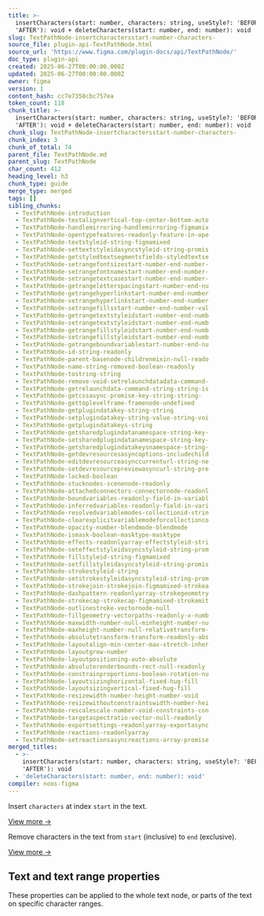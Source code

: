 ```yaml
---
title: >-
  insertCharacters(start: number, characters: string, useStyle?: 'BEFORE' |
  'AFTER'): void + deleteCharacters(start: number, end: number): void
slug: TextPathNode-insertcharactersstart-number-characters-
source_file: plugin-api-TextPathNode.html
source_url: 'https://www.figma.com/plugin-docs/api/TextPathNode/'
doc_type: plugin-api
created: 2025-06-27T00:00:00.000Z
updated: 2025-06-27T00:00:00.000Z
owner: figma
version: 1
content_hash: cc7e7358cbc757ea
token_count: 118
chunk_title: >-
  insertCharacters(start: number, characters: string, useStyle?: 'BEFORE' |
  'AFTER'): void + deleteCharacters(start: number, end: number): void
chunk_slug: TextPathNode-insertcharactersstart-number-characters-
chunk_index: 3
chunk_of_total: 74
parent_file: TextPathNode.md
parent_slug: TextPathNode
char_count: 412
heading_level: h3
chunk_type: guide
merge_type: merged
tags: []
sibling_chunks:
  - TextPathNode-introduction
  - TextPathNode-textalignvertical-top-center-bottom-auto
  - TextPathNode-handlemirroring-handlemirroring-figmamix
  - TextPathNode-opentypefeatures-readonly-feature-in-ope
  - TextPathNode-textstyleid-string-figmamixed
  - TextPathNode-settextstyleidasyncstyleid-string-promis
  - TextPathNode-getstyledtextsegmentsfields-styledtextse
  - TextPathNode-setrangefontsizestart-number-end-number-
  - TextPathNode-setrangefontnamestart-number-end-number-
  - TextPathNode-setrangetextcasestart-number-end-number-
  - TextPathNode-getrangeletterspacingstart-number-end-nu
  - TextPathNode-getrangehyperlinkstart-number-end-number
  - TextPathNode-setrangehyperlinkstart-number-end-number
  - TextPathNode-setrangefillsstart-number-end-number-val
  - TextPathNode-getrangetextstyleidstart-number-end-numb
  - TextPathNode-setrangetextstyleidstart-number-end-numb
  - TextPathNode-getrangefillstyleidstart-number-end-numb
  - TextPathNode-setrangefillstyleidstart-number-end-numb
  - TextPathNode-getrangeboundvariablestart-number-end-nu
  - TextPathNode-id-string-readonly
  - TextPathNode-parent-basenode-childrenmixin-null-reado
  - TextPathNode-name-string-removed-boolean-readonly
  - TextPathNode-tostring-string
  - TextPathNode-remove-void-setrelaunchdatadata-command-
  - TextPathNode-getrelaunchdata-command-string-string-is
  - TextPathNode-getcssasync-promise-key-string-string-
  - TextPathNode-gettoplevelframe-framenode-undefined
  - TextPathNode-getplugindatakey-string-string
  - TextPathNode-setplugindatakey-string-value-string-voi
  - TextPathNode-getplugindatakeys-string
  - TextPathNode-getsharedplugindatanamespace-string-key-
  - TextPathNode-setsharedplugindatanamespace-string-key-
  - TextPathNode-getsharedplugindatakeysnamespace-string-
  - TextPathNode-getdevresourcesasyncoptions-includechild
  - TextPathNode-editdevresourceasynccurrenturl-string-ne
  - TextPathNode-setdevresourcepreviewasyncurl-string-pre
  - TextPathNode-locked-boolean
  - TextPathNode-stucknodes-scenenode-readonly
  - TextPathNode-attachedconnectors-connectornode-readonl
  - TextPathNode-boundvariables-readonly-field-in-variabl
  - TextPathNode-inferredvariables-readonly-field-in-vari
  - TextPathNode-resolvedvariablemodes-collectionid-strin
  - TextPathNode-clearexplicitvariablemodeforcollectionco
  - TextPathNode-opacity-number-blendmode-blendmode
  - TextPathNode-ismask-boolean-masktype-masktype
  - TextPathNode-effects-readonlyarray-effectstyleid-stri
  - TextPathNode-seteffectstyleidasyncstyleid-string-prom
  - TextPathNode-fillstyleid-string-figmamixed
  - TextPathNode-setfillstyleidasyncstyleid-string-promis
  - TextPathNode-strokestyleid-string
  - TextPathNode-setstrokestyleidasyncstyleid-string-prom
  - TextPathNode-strokejoin-strokejoin-figmamixed-strokea
  - TextPathNode-dashpattern-readonlyarray-strokegeometry
  - TextPathNode-strokecap-strokecap-figmamixed-strokemit
  - TextPathNode-outlinestroke-vectornode-null
  - TextPathNode-fillgeometry-vectorpaths-readonly-x-numb
  - TextPathNode-maxwidth-number-null-minheight-number-nu
  - TextPathNode-maxheight-number-null-relativetransform-
  - TextPathNode-absolutetransform-transform-readonly-abs
  - TextPathNode-layoutalign-min-center-max-stretch-inher
  - TextPathNode-layoutgrow-number
  - TextPathNode-layoutpositioning-auto-absolute
  - TextPathNode-absoluterenderbounds-rect-null-readonly
  - TextPathNode-constrainproportions-boolean-rotation-nu
  - TextPathNode-layoutsizinghorizontal-fixed-hug-fill
  - TextPathNode-layoutsizingvertical-fixed-hug-fill
  - TextPathNode-resizewidth-number-height-number-void
  - TextPathNode-resizewithoutconstraintswidth-number-hei
  - TextPathNode-rescalescale-number-void-constraints-con
  - TextPathNode-targetaspectratio-vector-null-readonly
  - TextPathNode-exportsettings-readonlyarray-exportasync
  - TextPathNode-reactions-readonlyarray
  - TextPathNode-setreactionsasyncreactions-array-promise
merged_titles:
  - >-
    insertCharacters(start: number, characters: string, useStyle?: 'BEFORE' |
    'AFTER'): void
  - 'deleteCharacters(start: number, end: number): void'
compiler: noos-figma
---
```


Insert `characters` at index `start` in the text.

[View more →](/plugin-docs/api/properties/TextNode-insertcharacters/)

Remove characters in the text from `start` (inclusive) to `end` (exclusive).

[View more →](/plugin-docs/api/properties/TextNode-deletecharacters/)

## Text and text range properties

These properties can be applied to the whole text node, or parts of the text on specific character ranges.
